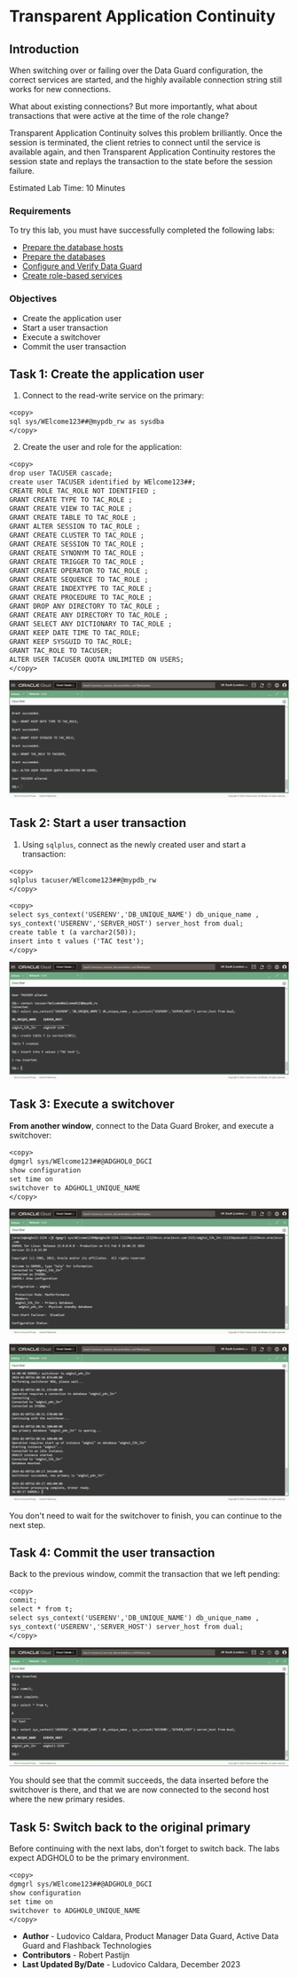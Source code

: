 # Transparent Application Continuity

## Introduction

When switching over or failing over the Data Guard configuration, the correct services are started, and the highly available connection string still works for new connections.

What about existing connections? But more importantly, what about transactions that were active at the time of the role change?

Transparent Application Continuity solves this problem brilliantly. Once the session is terminated, the client retries to connect until the service is available again, and then Transparent Application Continuity restores the session state and replays the transaction to the state before the session failure.

Estimated Lab Time: 10 Minutes

### Requirements
To try this lab, you must have successfully completed the following labs:
* [Prepare the database hosts](../prepare-host/prepare-host.md)
* [Prepare the databases](../prepare-db/prepare-db.md)
* [Configure and Verify Data Guard](../configure-dg/configure-dg.md)
* [Create role-based services](../create-services/create-services.md)

### Objectives
* Create the application user
* Start a user transaction
* Execute a switchover
* Commit the user transaction

## Task 1: Create the application user

1. Connect to the read-write service on the primary:
  ```
  <copy>
sql sys/WElcome123##@mypdb_rw as sysdba
  </copy>
  ```

2.  Create the user and role for the application:

  ```
  <copy>
drop user TACUSER cascade;
create user TACUSER identified by WElcome123##;
CREATE ROLE TAC_ROLE NOT IDENTIFIED ;
GRANT CREATE TYPE TO TAC_ROLE ;
GRANT CREATE VIEW TO TAC_ROLE ;
GRANT CREATE TABLE TO TAC_ROLE ;
GRANT ALTER SESSION TO TAC_ROLE ;
GRANT CREATE CLUSTER TO TAC_ROLE ;
GRANT CREATE SESSION TO TAC_ROLE ;
GRANT CREATE SYNONYM TO TAC_ROLE ;
GRANT CREATE TRIGGER TO TAC_ROLE ;
GRANT CREATE OPERATOR TO TAC_ROLE ;
GRANT CREATE SEQUENCE TO TAC_ROLE ;
GRANT CREATE INDEXTYPE TO TAC_ROLE ;
GRANT CREATE PROCEDURE TO TAC_ROLE ;
GRANT DROP ANY DIRECTORY TO TAC_ROLE ;
GRANT CREATE ANY DIRECTORY TO TAC_ROLE ;
GRANT SELECT ANY DICTIONARY TO TAC_ROLE ;
GRANT KEEP DATE TIME TO TAC_ROLE;
GRANT KEEP SYSGUID TO TAC_ROLE;
GRANT TAC_ROLE TO TACUSER;
ALTER USER TACUSER QUOTA UNLIMITED ON USERS;
  </copy>
  ```

![Creation of the TAC user](images/create-tac-user.png)

## Task 2: Start a user transaction

1. Using `sqlplus`, connect as the newly created user and start a transaction:

  ```
  <copy>
sqlplus tacuser/WElcome123##@mypdb_rw
  </copy>
  ```

  ```
  <copy>
select sys_context('USERENV','DB_UNIQUE_NAME') db_unique_name , sys_context('USERENV','SERVER_HOST') server_host from dual;
create table t (a varchar2(50));
insert into t values ('TAC test');
  </copy>
  ```

![Start a transaction with the TAC user](images/start-tac-transaction.png)

## Task 3: Execute a switchover

**From another window**, connect to the Data Guard Broker, and execute a switchover:

  ```
  <copy>
dgmgrl sys/WElcome123##@ADGHOL0_DGCI
show configuration
set time on
switchover to ADGHOL1_UNIQUE_NAME
  </copy>
  ```

![Show the Data Guard configuration](images/show-configuration.png)

![Execute the switchover](images/switchover.png)

You don't need to wait for the switchover to finish, you can continue to the next step.

## Task 4: Commit the user transaction

Back to the previous window, commit the transaction that we left pending:
  ```
  <copy>
commit;
select * from t;
select sys_context('USERENV','DB_UNIQUE_NAME') db_unique_name , sys_context('USERENV','SERVER_HOST') server_host from dual;
  </copy>
  ```

![Successful execution of the commit](images/commit.png)

You should see that the commit succeeds, the data inserted before the switchover is there, and that we are now connected to the second host where the new primary resides.

## Task 5: Switch back to the original primary

Before continuing with the next labs, don't forget to switch back. The labs expect ADGHOL0 to be the primary environment. 

  ```
  <copy>
dgmgrl sys/WElcome123##@ADGHOL0_DGCI
show configuration
set time on
switchover to ADGHOL0_UNIQUE_NAME
  </copy>
  ```


- **Author** - Ludovico Caldara, Product Manager Data Guard, Active Data Guard and Flashback Technologies
- **Contributors** - Robert Pastijn
- **Last Updated By/Date** -  Ludovico Caldara, December 2023
